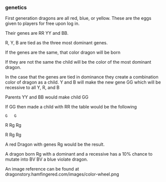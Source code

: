 ### genetics

First generation dragons are all red, blue, or yellow.  These are the eggs given to players for free upon log in.

Their genes are RR YY and BB.

R, Y, B are tied as the three most dominant genes.

If the genes are the same, that color dragon will be born

If they are not the same the child will be the color of the most dominant dragon.

In the case that the genes are tied in dominance they create a combination color of dragon as a child.  Y and B will make the new gene GG which will be recessive to all Y, R, and B

Parents YY and BB would make child GG

If GG then made a child with RR the table would be the following

    G   G
R   Rg  Rg

R   Rg  Rg

A red Dragon with genes Rg would be the result.

A dragon born Rg with a dominant and a recessive has a 10% chance to mutate into BV BV  a blue violate dragon.

An image reference can be found at dragonstory.hamfingered.com/images/color-wheel.png
